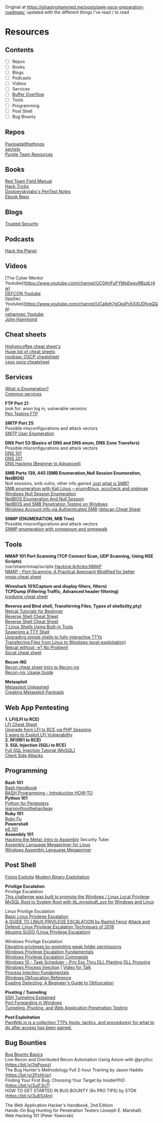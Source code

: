 Original at https://ishaqmohammed.me/posts/pwk-oscp-preparation-roadmap/, updated with the different things I've read / to read 

# Resources  
## Contents  
- [ ] Repos 
- [ ] Books  
- [ ] Blogs  
- [ ] Podcasts 
- [ ] Videos 
- [ ] Services 
- [ ] [Buffer Overflow](https://github.com/Scr1ptK1ddie/OSCPprep/blob/main/Resources/BufferOverflowResources.md)    
- [ ] Tools
- [ ] Programming
- [ ] Post Shell 
- [ ] Bug Bounty 

## Repos
[Payloadallthethings](https://github.com/swisskyrepo/PayloadsAllTheThings)     
[seclists](https://github.com/danielmiessler/SecLists)    
[Purple Team Resources](https://github.com/ch33r10/EnterprisePurpleTeaming)  
## Books 
[Red Team Field Manual](https://doc.lagout.org/rtfm-red-team-field-manual.pdf)   
[Hack Tricks](https://book.hacktricks.xyz/)  
[Dostoevskylabs's PenTest Notes](https://dostoevskylabs.gitbooks.io/dostoevskylabs-pentest-notes/)  
[Ebook Repo](https://github.com/Scr1ptK1ddie/CySecBooks)  
## Blogs  
[Trusted Security](https://www.trustedsec.com/blog/)   

## Podcasts    
[Hack the Planet](https://www.youtube.com/watch?v=xewv122qxnk)   
## Videos  

[The Cyber Mentor Youtube[(https://www.youtube.com/channel/UC0ArlFuFYMpEewyRBzdLHiw)  
[DEFCON Youtube](https://www.youtube.com/channel/UC6Om9kAkl32dWlDSNlDS9Iw)   
[IppSec Youtube[(https://www.youtube.com/channel/UCa6eh7gCkpPo5XXUDfygQQA)  
[nahamsec Youtube](https://www.youtube.com/nahamsec)   
[John Hammond](https://www.youtube.com/johnhammond010)   

## Cheat sheets  
[Highoncoffee cheat sheet's](https://highon.coffee/blog/penetration-testing-tools-cheat-sheet/)   
[Huge list of cheat sheets](https://www.reddit.com/r/cybersecurity/comments/iu17uu/cybersec_cheat_sheets_in_all_flavors_huge_list/)      
[noobsec OSCP cheatsheet](https://www.noobsec.net/oscp-cheatsheet/)       
[ceso oscp cheatsheet](https://ceso.github.io/posts/2020/04/hacking/oscp-cheatsheet/) 

## Services 
[What is Enumeration?](http://resources.infosecinstitute.com/what-is-enumeration/)    
[Common services](http://www.opsschool.org/common_services.html)  

**FTP Port 21**  
look for: anon log in, vulnerable versions  
[Pen Testing FTP](https://book.hacktricks.xyz/pentesting/pentesting-ftp)  

**SMTP Port 25**   
Possible misconfigurations and attack vectors  
[SMTP User Enumeration](https://pentestlab.blog/2012/11/20/smtp-user-enumeration/) 

**DNS Port 53 (Basics of DNS and DNS enum, DNS Zone Transfers)**  
Possible misconfigurations and attack vectors  
[DNS 101](http://www.opsschool.org/dns_101.html)  
[DNS 201](http://www.opsschool.org/dns_201.html)  
[DNS Hacking (Beginner to Advanced)](http://resources.infosecinstitute.com/dns-hacking/)  

**SMB Ports 139, 445 (SMB Enumeration,Null Session Enumeration, NetBIOS)**  
Null sessions, smb vulns, other info gained
[Just what is SMB?](https://www.samba.org/cifs/docs/what-is-smb.html)  
[SMB enumeration with Kali Linux – enum4linux, acccheck and smbmap](https://hackercool.com/2016/07/smb-enumeration-with-kali-linux-enum4linuxacccheck-smbmap/)  
[Windows Null Session Enumeration](https://www.adampalmer.me/iodigitalsec/2013/08/10/windows-null-session-enumeration/)  
[NetBIOS Enumeration And Null Session](http://nrupentheking.blogspot.com/2011/02/netbios-enumeration-and-null-session.html)  
[NetBIOS and SMB Penetration Testing on Windows](http://www.hackingarticles.in/netbios-and-smb-penetration-testing-on-windows/)  
[Windows Account info via Authenticated SMB](https://www.sans.org/blog/plundering-windows-account-info-via-authenticated-smb-sessions/) 
[nbtscan Cheat Sheet](https://highon.coffee/blog/nbtscan-cheat-sheet/) 

**SNMP  (ENUMERATION, MIB Tree)**  
Possible misconfigurations and attack vectors  
[SNMP enumeration with snmpenum and snmpwalk](http://carnal0wnage.attackresearch.com/2007/07/over-in-lso-chat-we-were-talking-about.html)  

## Tools 
**NMAP 101 Port Scanning (TCP Connect Scan, UDP Scanning, Using NSE Scripts)**   
/usr/share/nmap/scripts 
[Hacking Articles:NMAP](http://www.hackingarticles.in/category/nmap/)  
[NMAP - Port-Scanning: A Practical Approach Modified for better](https://www.exploit-db.com/papers/35425/)   
[nmap cheat sheet](https://highon.coffee/blog/nmap-cheat-sheet/) 

**Wireshark 101(Capture and display filters, filters)**  
**TCPDump (Filtering Traffic, Advanced header filtering)**  
[tcpdump cheat sheet](https://packetlife.net/media/library/12/tcpdump.pdf) 

**Reverse and Bind shell, Transferring Files, Types of shells(tty,pty)**  
[Netcat Tutorials for Beginner](http://www.hackingarticles.in/netcat-tutorials-beginner/)  
[Reverse Shell Cheat Sheet](http://pentestmonkey.net/cheat-sheet/shells/reverse-shell-cheat-sheet)  
[Reverse Shell Cheat Sheet](https://highon.coffee/blog/reverse-shell-cheat-sheet/)  
[7 Linux Shells Using Built-in Tools](http://www.lanmaster53.com/2011/05/7-linux-shells-using-built-in-tools/)        
[Spawning a TTY Shell](https://netsec.ws/?p=337)  
[Upgrading simple shells to fully interactive TTYs](https://blog.ropnop.com/upgrading-simple-shells-to-fully-interactive-ttys/)  
[Transferring Files from Linux to Windows (post-exploitation)](https://blog.ropnop.com/transferring-files-from-kali-to-windows/)  
[Netcat without -e? No Problem!](https://pen-testing.sans.org/blog/2013/05/06/netcat-without-e-no-problem/)  
[Socat cheat sheet](https://www.redhat.com/sysadmin/getting-started-socat) 

**Recon-NG**  
[Recon cheat sheet](https://pentester.land/cheatsheets/2019/04/15/recon-resources.html) 
[Intro to Recon-ng](https://warroom.securestate.com/recon-ng-tutorial/)  
[Recon-ng: Usage Guide](https://bitbucket.org/LaNMaSteR53/recon-ng/wiki/Usage%20Guide)  

**Metasploit**   
[Metasploit Unleashed](https://www.offensive-security.com/metasploit-unleashed/)  
[Creating Metasploit Payloads](https://netsec.ws/?p=331)

## Web App Pentesting
**1. LFI(LFI to RCE)**  
[LFI Cheat Sheet](https://highon.coffee/blog/lfi-cheat-sheet/)  
[Upgrade from LFI to RCE via PHP Sessions](https://www.rcesecurity.com/2017/08/from-lfi-to-rce-via-php-sessions/)  
[5 ways to Exploit LFi Vulnerability](http://www.hackingarticles.in/5-ways-exploit-lfi-vulnerability/)  
**2. RFI(RFI to RCE)**  
**3. SQL Injection (SQLi to RCE)**  
[Full SQL Injection Tutorial (MySQL)](https://www.exploit-db.com/papers/13045/)  
[Client Side Attacks](https://www.offensive-security.com/metasploit-unleashed/client-side-attacks/)  

## Programming
**Bash 101**  
[Bash Handbook](https://github.com/denysdovhan/bash-handbook)  
[BASH Programming - Introduction HOW-TO](http://tldp.org/HOWTO/Bash-Prog-Intro-HOWTO.html)  
**Python 101**  
[Python for Pentesters](http://www.pentesteracademy.com/course?id=1)  
[learnpythonthehardway](https://learnpythonthehardway.org/)  
**Ruby 101**  
[Ruby Fu](https://rubyfu.net/)  
**Powershell**  
[pS 101](https://grimmie.net/ps-101-an-intro-to-powershell/)  
**Assembly 101**    
[Hacking the Metal: Intro to Assembly](https://github.com/eigentourist/defcon29) 
Security Tube:  
[Assembly Language Megaprimer for Linux](http://www.securitytube.net/groups?operation=view&groupId=5)  
[Windows Assembly Language Megaprimer](http://www.securitytube.net/groups?operation=view&groupId=6)  



## Post Shell 
[Fixing Exploits](https://sploitfun.wordpress.com/2015/06/26/linux-x86-exploit-development-tutorial-series/) 
[Modern Binary Exploitation](http://security.cs.rpi.edu/courses/binexp-spring2015/)  


**Privilige Escalation**  
Privilige Escalation     
[This challenge was built to promote the Windows / Linux Local Privilege](https://github.com/sagishahar/challenges#k2)        
[MySQL Root to System Root with lib_mysqludf_sys for Windows and Linux](https://www.adampalmer.me/iodigitalsec/2013/08/13/mysql-root-to-system-root-with-udf-for-windows-and-linux/)   

Linux Privilige Escalation  
[Basic Linux Privilege Escalation](https://blog.g0tmi1k.com/2011/08/basic-linux-privilege-escalation/)  
[A GUIDE TO LINUX PRIVILEGE ESCALATION by Rashid Feroz](https://payatu.com/guide-linux-privilege-escalation/) 
[Attack and Defend: Linux Privilege Escalation
Techniques of 2016](https://www.sans.org/reading-room/whitepapers/linux/attack-defend-linux-privilege-escalation-techniques-2016-37562)   
[Abusing SUDO (Linux Privilege Escalation)](http://touhidshaikh.com/blog/?p=790)  

Windows Privilige Escalation  
[Elevating privileges by exploiting weak folder permissions](http://www.greyhathacker.net/?p=738)  
[Windows Privilege Escalation Fundamentals](http://www.fuzzysecurity.com/tutorials/16.html)  
[Windows Privilege Escalation Commands](http://pwnwiki.io/#!privesc/windows/index.md)  
[Windows 10 - Task Scheduler - Priv Esc Thru DLL Planting](http://remoteawesomethoughts.blogspot.com/2019/05/windows-10-task-schedulerservice.html) 
[DLL Proxying](https://itm4n.github.io/dll-proxying/)   
[Windows Process Injection](https://i.blackhat.com/USA-19/Thursday/us-19-Kotler-Process-Injection-Techniques-Gotta-Catch-Them-All-wp.pdf) |  [Video for Talk](https://www.youtube.com/watch?v=xewv122qxnk)   
[Process Injection Fundamentals](https://blog.thecybersecuritytutor.com/process-injection-fundamentals/)  
[Windows Obfuscation Reference](https://www.bc-security.org/blog/)  
[Evading Detecting: A Begineer's Guide to Obfuscation](https://www.youtube.com/watch?v=lP2KF7_Kwxk)   
			 
**Pivoting / Tunneling**  	   
[SSH Tunneling Explained](https://chamibuddhika.wordpress.com/2012/03/21/ssh-tunnelling-explained/)      
[Port Forwarding in Windows](http://woshub.com/port-forwarding-in-windows/)    
[Tunneling, Pivoting, and Web Application Penetration Testing](https://www.sans.org/white-papers/36117/) 


**Post Exploitation**  
[PwnWiki.io is a collection TTPs (tools, tactics, and procedures) for what to do after access has been gained.](http://pwnwiki.io)    


## Bug Bounties   
[Bug Bounty Basics](https://docs.google.com/presentation/d/1MWWXXRvvesWL8V-GiwGssvg4iDM58_RMeI_SZ65VXwQ/edit#slide=id.p)   
Live Recon and Distributed Recon Automation Using Axiom with @pry0cc (https://bit.ly/3gPsonz)  
The Bug Hunter's Methodology Full 2-hour Training by Jason Haddix (https://bit.ly/2PzHUsr)  
Finding Your First Bug: Choosing Your Target by InsiderPhD (https://bit.ly/3uiF3n7)  
HOW TO GET STARTED IN BUG BOUNTY (9x PRO TIPS) by STÖK (https://bit.ly/3u81U4m) 

The Web Application Hacker's Handbook, 2nd Edition     
Hands-On Bug Hunting for Penetration Testers (Joseph E. Marshall)    
Web Hacking 101 (Peter Yaworski)

